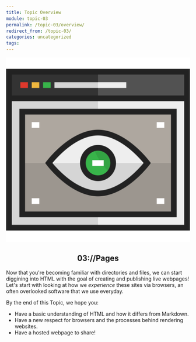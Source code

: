 ```yaml
---
title: Topic Overview
module: topic-03
permalink: /topic-03/overview/
redirect_from: /topic-03/
categories: uncategorized
tags:
---
```


<div class="section-title">
  <img src="../img/assignment-03.svg" alt="" title="Assignment 3: Pages" />
  <h2 style="text-align: center;">03://Pages</h2>
</div>


Now that you're becoming familiar with directories and files, we can start diggining into HTML with the goal of creating and publishing live webpages! Let's start with looking at how we _experience_ these sites via browsers, an often overlooked software that we use everyday.

By the end of this Topic, we hope you:
<ul class="pros-and-cons">
  <li class="icon-pro">Have a basic understanding of HTML and how it differs from Markdown.</li>
  <li class="icon-pro">Have a new respect for browsers and the processes behind rendering websites.</li>
  <li class="icon-pro">Have a hosted webpage to share!</li>
</ul>

